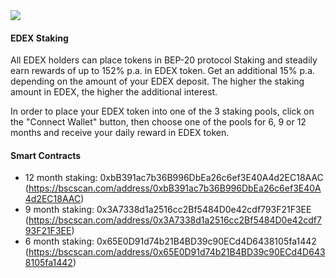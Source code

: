 <img src="https://euroswap.io/logo.svg" align="center">  
<br />

#### EDEX Staking

All EDEX holders can place tokens in BEP-20 protocol Staking and steadily earn rewards of up to 152% p.a. in EDEX token. Get an additional 15% p.a. depending on the amount of your EDEX deposit. The higher the staking amount in EDEX, the higher the additional interest.

In order to place your EDEX token into one of the 3 staking pools, click on the "Connect Wallet" button, then choose one of the pools for 6, 9 or 12 months and receive your daily reward in EDEX token.


#### Smart Contracts
- 12 month staking: 0xbB391ac7b36B996DbEa26c6ef3E40A4d2EC18AAC (https://bscscan.com/address/0xbB391ac7b36B996DbEa26c6ef3E40A4d2EC18AAC)
- 9 month staking: 0x3A7338d1a2516cc2Bf5484D0e42cdf793F21F3EE (https://bscscan.com/address/0x3A7338d1a2516cc2Bf5484D0e42cdf793F21F3EE)
- 6 month staking: 0x65E0D91d74b21B4BD39c90ECd4D6438105fa1442 (https://bscscan.com/address/0x65E0D91d74b21B4BD39c90ECd4D6438105fa1442)





